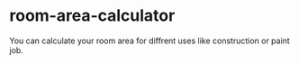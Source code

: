 # room-area-calculator
You can calculate your room area for diffrent uses like construction or paint job.
